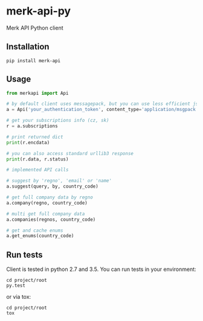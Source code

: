 # merk-api-py
Merk API Python client

## Installation

    pip install merk-api

## Usage

```python
from merkapi import Api

# by default client uses messagepack, but you can use less efficient json
a = Api('your_authentication_token', content_type='application/msgpack')

# get your subscriptions info (cz, sk)
r = a.subscriptions

# print returned dict
print(r.encdata)

# you can also access standard urllib3 response
print(r.data, r.status)

# implemented API calls

# suggest by 'regno', 'email' or 'name'
a.suggest(query, by, country_code)

# get full company data by regno
a.company(regno, country_code)

# multi get full company data
a.companies(regnos, country_code)

# get and cache enums
a.get_enums(country_code)
```

## Run tests

Client is tested in python 2.7 and 3.5. You can run tests in your environment:

    cd project/root
    py.test

or via tox:

    cd project/root
    tox
